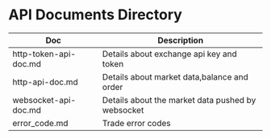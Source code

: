 # API Documents Directory

Doc | Description
------------ | ------------ 
http-token-api-doc.md | Details about exchange api key and token
http-api-doc.md | Details about market data,balance and order
websocket-api-doc.md | Details about the market data pushed by websocket
error_code.md | Trade error codes
